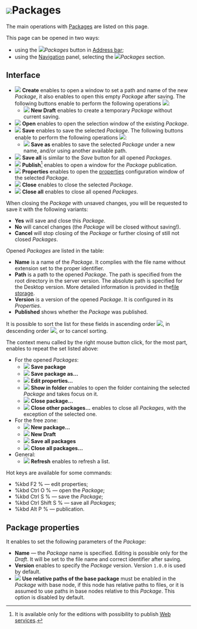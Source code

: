 # ![ ](..\images\icons\system_object_18\package_default.svg)Packages

The main operations with [Packages](../quick-start/package.md) are listed on this page.

This page can be opened in two ways:

* using the ![ ](..\images\icons\system_object_18\package_default.svg)*Packages* button in [Address bar](.\addres-bar.md);
* using the [Navigation](./main-menu.md#navigatsiya) panel, selecting the ![ ](..\images\icons\system_object_18\package_default.svg)*Packages* section.

## Interface

* ![ ](..\images\icons\toolbar-controls\new_default.svg) **Create** enables to open a window to set a path and name of the new *Package*, it also enables to open this empty *Package* after saving. The following buttons enable to perform the following operations ![ ](..\images\icons\toolbar-controls\down_default.svg):
   * ![ ](..\images\icons\toolbar-controls\temporary_default.svg) **New Draft** enables to create a temporary *Package* without current saving.
* ![ ](..\images\icons\toolbar-controls\open_default.svg) **Open** enables to open the selection window of the existing *Package*.
* ![ ](..\images\icons\toolbar-controls\save_default.svg) **Save** enables to save the selected *Package*. The following buttons enable to perform the following operations ![ ](..\images\icons\toolbar-controls\down_default.svg):
   * ![ ](..\images\icons\toolbar-controls\save-as_default.svg) **Save as** enables to save the selected *Package* under a new name, and/or using another available path.
* ![ ](..\images\icons\toolbar-controls\save-all_default.svg) **Save all** is similar to the *Save* button for all opened *Packages*.
* ![ ](..\images\icons\toolbar-controls\publish_default.svg) **Publish**[^1] enables to open a window for the *Package* publication.
* ![ ](..\images\icons\toolbar-controls\edit_default.svg) **Properties** enables to open the [properties](#svoystva-paketa) configuration window of the selected *Package*.
* ![ ](..\images\icons\toolbar-controls\close_default.svg) **Close** enables to close the selected *Package*.
* ![ ](..\images\icons\toolbar-controls\close-all_default.svg) **Close all** enables to close all opened *Packages*.

[^1]: It is available only for the editions with possibility to publish [Web services](../integration/web-services/publishing-web-service.md).

When closing the *Package* with unsaved changes, you will be requested to save it with the following variants:

* **Yes** will save and close this *Package*.
* **No** will cancel changes (the *Package* will be closed without saving!).
* **Cancel** will stop closing of the *Package* or further closing of still not closed *Packages*.

Opened *Packages* are listed in the table:

* **Name** is a name of the *Package*. It complies with the file name without extension set to the proper identifier.
* **Path** is a path to the opened *Package*. The path is specified from the root directory in the server version. The absolute path is specified for the Desktop version. More detailed information is provided in the[file storage](../location_user_files.md).
* **Version** is a version of the opened *Package*. It is configured in its *Properties*.
* **Published** shows whether the *Package* was published.

It is possible to sort the list for these fields in ascending order ![ ](../images/icons/toolbar-controls/low-to-hight_default.svg), in descending order ![ ](../images/icons/toolbar-controls/hight-to-low_default.svg), or to cancel sorting.

The context menu called by the right mouse button click, for the most part, enables to repeat the set listed above:

* For the opened *Packages*:
   * ![ ](..\images\icons\toolbar-controls\save_default.svg) **Save package**
   * ![ ](..\images\icons\toolbar-controls\save-as_default.svg) **Save package as…**
   * ![ ](..\images\icons\toolbar-controls\edit_default.svg) **Edit properties…**
   * ![ ](..\images\icons\blank.svg) **Show in folder** enables to open the folder containing the selected *Package* and takes focus on it.
   * ![ ](..\images\icons\toolbar-controls\close_default.svg) **Close package…**
   * ![ ](..\images\icons\blank.svg) **Close other packages…** enables to close all *Packages*, with the exception of the selected one.
* For the free zone:
   * ![ ](..\images\icons\toolbar-controls\new_default.svg) **New package…**
   * ![ ](..\images\icons\toolbar-controls\temporary_default.svg) **New Draft**
   * ![ ](..\images\icons\toolbar-controls\save-all_default.svg) **Save all packages**
   * ![ ](..\images\icons\toolbar-controls\close-all_default.svg) **Close all packages…**
* General:
   * ![ ](..\images\icons\toolbar-controls\refresh_default.svg) **Refresh** enables to refresh a list.

Hot keys are available for some commands:

* %kbd F2 % — edit properties;
* %kbd Ctrl O % — open the *Package*;
* %kbd Ctrl S % — save the *Package*;
* %kbd Ctrl Shift S % — save all *Packages*;
* %kbd Alt P % — publication.

## Package properties

It enables to set the following parameters of the *Package*:

* **Name** — the *Package* name is specified. Editing is possible only for the *Draft*. It will be set to the file name and correct identifier after saving.
* **Version** enables to specify the *Package* version. Version `1.0.0` is used by default.
* ![ ](..\images\icons\checkbox-states\checked_default.svg) **Use relative paths of the base package** must be enabled in the *Package* with base node, if this node has relative paths to files, or it is assumed to use paths in base nodes relative to this *Package*. This option is disabled by default.
